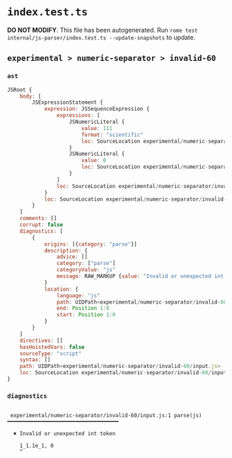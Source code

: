 # `index.test.ts`

**DO NOT MODIFY**. This file has been autogenerated. Run `rome test internal/js-parser/index.test.ts --update-snapshots` to update.

## `experimental > numeric-separator > invalid-60`

### `ast`

```javascript
JSRoot {
	body: [
		JSExpressionStatement {
			expression: JSSequenceExpression {
				expressions: [
					JSNumericLiteral {
						value: 111
						format: "scientific"
						loc: SourceLocation experimental/numeric-separator/invalid-60/input.js 1:0-1:8
					}
					JSNumericLiteral {
						value: 0
						loc: SourceLocation experimental/numeric-separator/invalid-60/input.js 1:10-1:11
					}
				]
				loc: SourceLocation experimental/numeric-separator/invalid-60/input.js 1:0-1:11
			}
			loc: SourceLocation experimental/numeric-separator/invalid-60/input.js 1:0-1:11
		}
	]
	comments: []
	corrupt: false
	diagnostics: [
		{
			origins: [{category: "parse"}]
			description: {
				advice: []
				category: ["parse"]
				categoryValue: "js"
				message: RAW_MARKUP {value: "Invalid or unexpected int token"}
			}
			location: {
				language: "js"
				path: UIDPath<experimental/numeric-separator/invalid-60/input.js>
				end: Position 1:0
				start: Position 1:0
			}
		}
	]
	directives: []
	hasHoistedVars: false
	sourceType: "script"
	syntax: []
	path: UIDPath<experimental/numeric-separator/invalid-60/input.js>
	loc: SourceLocation experimental/numeric-separator/invalid-60/input.js 1:0-2:0
}
```

### `diagnostics`

```

 experimental/numeric-separator/invalid-60/input.js:1 parse(js) ━━━━━━━━━━━━━━━━━━━━━━━━━━━━━━━━━━━━

  ✖ Invalid or unexpected int token

    1_1.1e_1, 0
    ^


```
